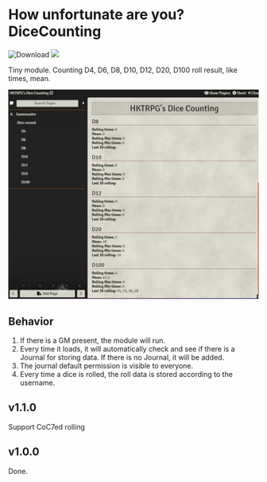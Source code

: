 # How unfortunate are you? DiceCounting

![Download](https://img.shields.io/github/downloads/hktrpg/How-unfortunate-are-you--Dice-Counting/total)
<a href="https://patreon.com/HKTRPG"><img src="https://img.shields.io/endpoint.svg?url=https://shieldsio-patreon.vercel.app/api/?username=HKTRPG&type=patrons" /></a>

Tiny module. Counting D4, D6, D8, D10, D12, D20, D100 roll result, like times, mean.

![readme](./demo.png)

## Behavior

1. If there is a GM present, the module will run.
2. Every time it loads, it will automatically check and see if there is a Journal for storing data. If there is no Journal, it will be added.
3. The journal default permission is visible to everyone.
4. Every time a dice is rolled, the roll data is stored according to the username.

## v1.1.0

Support CoC7ed rolling

## v1.0.0

Done.
